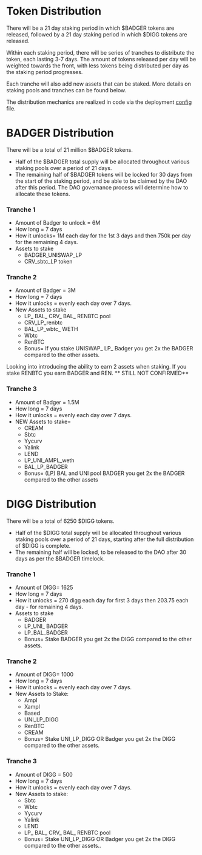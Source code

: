 # Token Distribution
There will be a 21 day staking period in which $BADGER tokens are released, followed by a 21 day staking period in which $DIGG tokens are released.

Within each staking period, there will be series of tranches to distribute the token, each lasting 3-7 days. The amount of tokens released per day will be weighted towards the front, with less tokens being distributed per day as the staking period progresses. 

Each tranche will also add new assets that can be staked. More details on staking pools and tranches can be found below.

The distribution mechanics are realized in code via the deployment [config](https://github.com/Badger-Finance/badger-deploy/blob/develop/deploy/badgerConfig.ts) file.

# BADGER Distribution
There will be a total of 21 million $BADGER tokens. 

- Half of the $BADGER total supply will be allocated throughout various staking pools over a period of 21 days.
- The remaining half of $BADGER tokens will be locked for 30 days from the start of the staking period, and be able to be claimed by the DAO after this period. The DAO governance process will determine how to allocate these tokens. 

### Tranche 1 
- Amount of Badger to unlock = 6M 
- How long = 7 days
- How it unlocks= 1M each day for the 1st 3 days and then 750k per day for the remaining 4 days.
- Assets to stake
    - BADGER_UNISWAP_LP 
    - CRV_sbtc_LP token

### Tranche 2 
- Amount of Badger = 3M
- How long = 7 days
- How it unlocks =  evenly each day over 7 days. 
- New Assets to stake
    - LP_ BAL_ CRV_ BAL_ RENBTC pool
    - CRV_LP_renbtc
    - BAL_LP_wbtc_ WETH
    - Wbtc
    - RenBTC
    - Bonus=  If you stake UNISWAP_ LP_ Badger you get 2x the BADGER compared to the other assets.

Looking into introducing the ability to earn 2 assets when staking. If you stake RENBTC you earn BADGER and REN. ** STILL NOT CONFIRMED**

### Tranche 3 
- Amount of Badger = 1.5M 
- How long = 7 days
- How it unlocks =  evenly each day over 7 days. 
- NEW Assets to stake= 
    - CREAM
    - Sbtc
    - Yycurv
    - Yalink
    - LEND
    - LP_UNI_AMPL_weth
    - BAL_LP_BADGER
    - Bonus=  (LP) BAL and UNI pool BADGER you get 2x the BADGER compared to the other assets

# DIGG Distribution
There will be a total of 6250 $DIGG tokens. 

- Half of the $DIGG total supply will be allocated throughout various staking pools over a period of 21 days, starting after the full distribution of $DIGG is complete.
- The remaining half will be locked, to be released to the DAO after 30 days as per the $BADGER timelock.

### Tranche 1  
- Amount of DIGG= 1625
- How long = 7 days
- How it unlocks =  270 digg each day for first 3 days then 203.75 each day - for remaining 4 days. 
- Assets to stake
    - BADGER
    - LP_UNI_ BADGER
    - LP_BAL_BADGER
    - Bonus=  Stake BADGER you get 2x the DIGG compared to the other assets.

### Tranche 2 
- Amount of DIGG= 1000
- How long = 7 days
- How it unlocks =  evenly each day over 7 days. 
- New Assets to Stake:
    - Ampl
    - Xampl
    - Based
    - UNI_LP_DIGG
    - RenBTC
    - CREAM
    - Bonus= Stake UNI_LP_DIGG OR Badger you get 2x the DIGG compared to the other assets.

### Tranche 3 
- Amount of DIGG = 500 
- How long = 7 days
- How it unlocks =  evenly each day over 7 days. 
- New Assets to stake: 
    - Sbtc
    - Wbtc
    - Yycurv
    - Yalink
    - LEND
    - LP_ BAL_ CRV_ BAL_ RENBTC pool
    - Bonus= Stake UNI_LP_DIGG OR Badger you get 2x the DIGG compared to the other assets..

